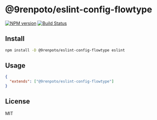 # @9renpoto/eslint-config-flowtype

[![NPM version](https://badge.fury.io/js/%409renpoto%2Feslint-config-flowtype.svg)](https://badge.fury.io/js/%409renpoto%2Feslint-config-flowtype)
[![Build Status](https://travis-ci.org/9renpoto/config.svg?branch=master)](https://travis-ci.org/9renpoto/config)

## Install

```sh
npm install -D @9renpoto/eslint-config-flowtype eslint
```

## Usage

```json
{
  "extends": ["@9renpoto/eslint-config-flowtype"]
}
```

## License

MIT
